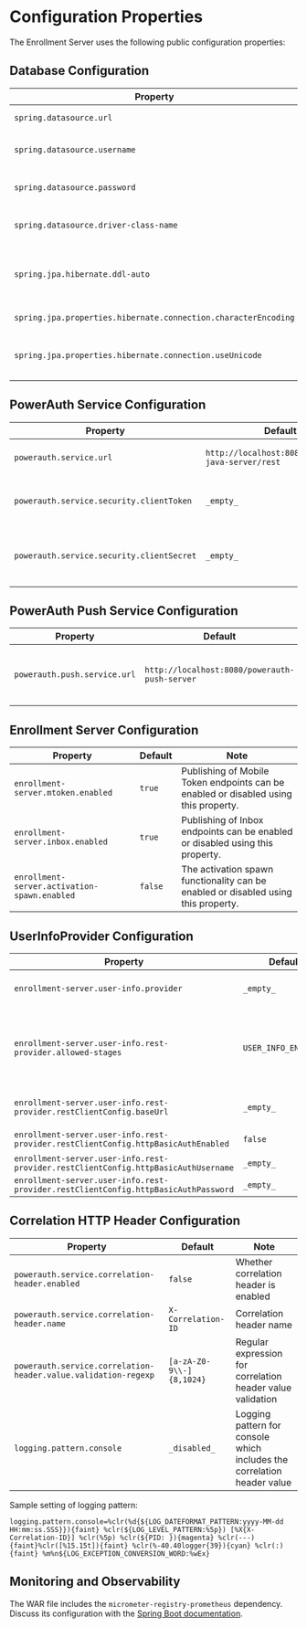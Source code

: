 # Configuration Properties

The Enrollment Server uses the following public configuration properties:

## Database Configuration

| Property | Default | Note |
|---|---|---|
| `spring.datasource.url` | `_empty_` | Database JDBC URL |
| `spring.datasource.username` | `_empty_` | Database JDBC username |
| `spring.datasource.password` | `_empty_` | Database JDBC password |
| `spring.datasource.driver-class-name` | `_empty_` | Datasource JDBC class name | 
| `spring.jpa.hibernate.ddl-auto` | `none` | Configuration of automatic database schema creation | 
| `spring.jpa.properties.hibernate.connection.characterEncoding` | `_empty_` | Character encoding |
| `spring.jpa.properties.hibernate.connection.useUnicode` | `_empty_` | Character encoding - Unicode support |

## PowerAuth Service Configuration

| Property | Default | Note |
|---|---|---|
| `powerauth.service.url` | `http://localhost:8080/powerauth-java-server/rest` | PowerAuth service REST API base URL. | 
| `powerauth.service.security.clientToken` | `_empty_` | PowerAuth REST API authentication token. | 
| `powerauth.service.security.clientSecret` | `_empty_` | PowerAuth REST API authentication secret / password. |

## PowerAuth Push Service Configuration

| Property | Default | Note |
|---|---|---|
| `powerauth.push.service.url` | `http://localhost:8080/powerauth-push-server` | PowerAuth Push service REST API base URL. |

## Enrollment Server Configuration

| Property | Default | Note |
|---|---|---|
| `enrollment-server.mtoken.enabled` | `true` | Publishing of Mobile Token endpoints can be enabled or disabled using this property. |
| `enrollment-server.inbox.enabled` | `true` | Publishing of Inbox endpoints can be enabled or disabled using this property. |
| `enrollment-server.activation-spawn.enabled` | `false` | The activation spawn functionality can be enabled or disabled using this property. |

## UserInfoProvider Configuration

| Property                                                                           | Default              | Note                                                                                                                                                                                           |
|------------------------------------------------------------------------------------|----------------------|------------------------------------------------------------------------------------------------------------------------------------------------------------------------------------------------|
| `enrollment-server.user-info.provider`                                             | `_empty_`            | Whether to register minimal claims provider (value `MINIMAL`) or REST provider (value `REST`).                                                                                                 |
| `enrollment-server.user-info.rest-provider.allowed-stages`                         | `USER_INFO_ENDPOINT` | Stages from where is allowed to request the user info. Possible values: `ACTIVATION_PROCESS_ACTIVATION_CODE`, `ACTIVATION_PROCESS_CUSTOM`, `ACTIVATION_PROCESS_RECOVERY`, `USER_INFO_ENDPOINT` |
| `enrollment-server.user-info.rest-provider.restClientConfig.baseUrl`               | `_empty_`            | Base URL of user-info storage. Must be specified if the provider is type of `REST`.                                                                                                            |
| `enrollment-server.user-info.rest-provider.restClientConfig.httpBasicAuthEnabled`  | `false`              | Whether Basic authentication enabled.                                                                                                                                                          |
| `enrollment-server.user-info.rest-provider.restClientConfig.httpBasicAuthUsername` | `_empty_`            | Basic authentication username.                                                                                                                                                                 |
| `enrollment-server.user-info.rest-provider.restClientConfig.httpBasicAuthPassword` | `_empty_`            | Basic authentication password.                                                                                                                                                                 |

## Correlation HTTP Header Configuration

| Property | Default | Note |
|---|---|---|
| `powerauth.service.correlation-header.enabled` | `false` | Whether correlation header is enabled |
| `powerauth.service.correlation-header.name` | `X-Correlation-ID` | Correlation header name |
| `powerauth.service.correlation-header.value.validation-regexp` | `[a-zA-Z0-9\\-]{8,1024}` | Regular expression for correlation header value validation |
| `logging.pattern.console` | `_disabled_` | Logging pattern for console which includes the correlation header value |

Sample setting of logging pattern:
```properties
logging.pattern.console=%clr(%d{${LOG_DATEFORMAT_PATTERN:yyyy-MM-dd HH:mm:ss.SSS}}){faint} %clr(${LOG_LEVEL_PATTERN:%5p}) [%X{X-Correlation-ID}] %clr(%5p) %clr(${PID: }){magenta} %clr(---){faint}%clr([%15.15t]){faint} %clr(%-40.40logger{39}){cyan} %clr(:){faint} %m%n${LOG_EXCEPTION_CONVERSION_WORD:%wEx}
```


## Monitoring and Observability

The WAR file includes the `micrometer-registry-prometheus` dependency.
Discuss its configuration with the [Spring Boot documentation](https://docs.spring.io/spring-boot/docs/3.1.x/reference/html/actuator.html#actuator.metrics).
